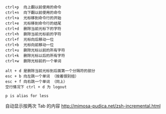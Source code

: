 ```
ctrl+p  向上翻以前使用的命令
ctrl+n  向下翻以前使用的命令
ctrl+a  光标移到命令行的开始
ctrl+e  光标移到命令行的结尾
ctrl+d  删除当前光标下的字符
ctrl+h  删除当前光标前的字符
ctrl+f  光标向后移动一位
ctrl+b  光标向前移动一位
ctrl+u  删除光标以前的所有字符
ctrl+k  删除光标以后的所有字符
ctrl+w  删除光标前的一个单词

alt + d 是删除当前光标到后面第一个分隔符的部分  
esc + b 向左跳一个单词 （按着很别扭） 
esc + f 向右跳一个单词 （同上） 
空行情况下 ctrl + d 为 logout

p is alias for less
```

自动显示按两次 Tab 的内容
http://mimosa-pudica.net/zsh-incremental.html
